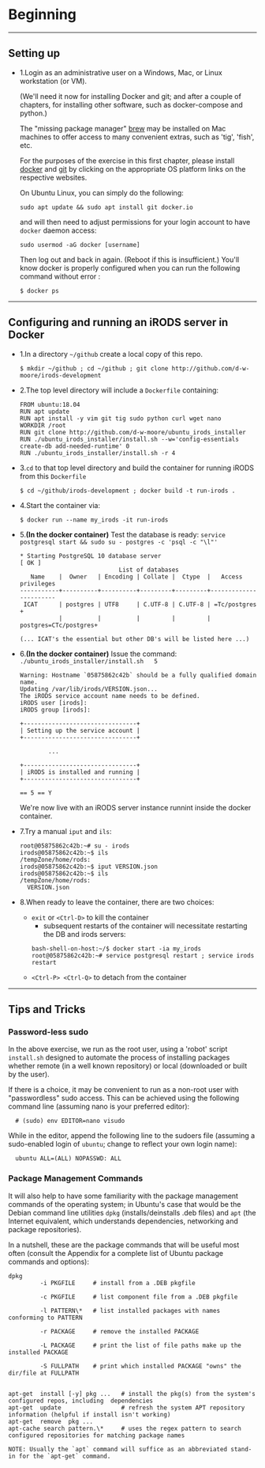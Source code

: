 # Beginning

---

## Setting up

  * 1.Login as an administrative user on a Windows, Mac, or Linux workstation (or VM).

       (We'll need it now for installing Docker and git; and after a couple of chapters, for installing other
       software, such as docker-compose and python.)

       The "missing package manager" [brew](https://docs.brew.sh/Installation) may be installed on Mac machines to offer access to many convenient extras, such as 'tig', 'fish', etc.

       For the purposes of the exercise in this first chapter, please install [docker](http://docs.docker.com) and [git](http://git-scm.com) by clicking on the appropriate OS platform links on the respective websites.

       On Ubuntu Linux, you can simply do the following:
       ```
       sudo apt update && sudo apt install git docker.io
       ```
       and will then need to adjust permissions for your login account to have `docker` daemon access:
       ```
       sudo usermod -aG docker [username]
       ```
       Then log out and back in again. (Reboot if this is insufficient.)
       You'll know docker is properly configured when you can run the following
       command without error :
       ```
       $ docker ps
       ```
---

## Configuring and running an iRODS server in Docker

  * 1.In a directory `~/github` create a local copy of this repo.
       ```
       $ mkdir ~/github ; cd ~/github ; git clone http://github.com/d-w-moore/irods-development
       ```
  * 2.The top level directory will include a `Dockerfile` containing:
       ```
       FROM ubuntu:18.04
       RUN apt update
       RUN apt install -y vim git tig sudo python curl wget nano
       WORKDIR /root
       RUN git clone http://github.com/d-w-moore/ubuntu_irods_installer
       RUN ./ubuntu_irods_installer/install.sh --w='config-essentials create-db add-needed-runtime' 0
       RUN ./ubuntu_irods_installer/install.sh -r 4
       ```
  * 3.`cd` to that top level directory and build the container for running iRODS from this `Dockerfile`
    ```
    $ cd ~/github/irods-development ; docker build -t run-irods .
    ```
  * 4.Start the container via:
    ```
    $ docker run --name my_irods -it run-irods
    ```
  * 5.**(In the docker container)** Test the database is ready: `service postgresql start && sudo su - postgres -c 'psql -c "\l"'`
    ```
    * Starting PostgreSQL 10 database server                                   [ OK ]
                                List of databases
       Name    |  Owner   | Encoding | Collate |  Ctype  |   Access privileges   
    -----------+----------+----------+---------+---------+-----------------------
     ICAT      | postgres | UTF8     | C.UTF-8 | C.UTF-8 | =Tc/postgres         +
               |          |          |         |         | postgres=CTc/postgres+

    (... ICAT's the essential but other DB's will be listed here ...)
    ```
  * 6.**(In the docker container)** Issue the command: `./ubuntu_irods_installer/install.sh   5`

    ```
    Warning: Hostname `05875862c42b` should be a fully qualified domain name.
    Updating /var/lib/irods/VERSION.json...
    The iRODS service account name needs to be defined.
    iRODS user [irods]:
    iRODS group [irods]:

    +--------------------------------+
    | Setting up the service account |
    +--------------------------------+
    
            ...

    +--------------------------------+
    | iRODS is installed and running |
    +--------------------------------+

    == 5 == Y
    ```
    We're now live with an iRODS server instance runnint inside the docker container.
   
  * 7.Try a manual `iput` and `ils`:
    ```
    root@05875862c42b:~# su - irods
    irods@05875862c42b:~$ ils
    /tempZone/home/rods:
    irods@05875862c42b:~$ iput VERSION.json
    irods@05875862c42b:~$ ils
    /tempZone/home/rods:
      VERSION.json
    ```

  * 8.When ready to leave the container, there are two choices:
    - `exit` or `<Ctrl-D>` to kill the container
       * subsequent restarts of the container will necessitate restarting the DB and irods servers:
       ```
       bash-shell-on-host:~/$ docker start -ia my_irods
       root@05875862c42b:~# service postgresql restart ; service irods restart
       ```
    - `<Ctrl-P> <Ctrl-Q>` to detach from the container

---

## Tips and Tricks

### Password-less sudo

In the above exercise, we run as the root user, using a 'robot' script `install.sh` designed to automate the
process of installing packages whether remote (in a well known repository) or local (downloaded or built by the user).

If there is a choice, it may be convenient to run as a non-root user with "passwordless" sudo access. This can be
achieved using the following command line (assuming nano is your preferred editor):

```
  # (sudo) env EDITOR=nano visudo
```

While in the editor, append the following line to the sudoers file (assuming a sudo-enabled login of `ubuntu`;
change to reflect your own login name):

```
  ubuntu ALL=(ALL) NOPASSWD: ALL
```

### Package Management Commands

It will also help to have some familiarity with the package management commands of the operating system; in
Ubuntu's case that would be the Debian command line utilities `dpkg` (installs/deinstalls .deb files) and
`apt` (the Internet equivalent, which  understands dependencies, networking and package repositories).

In a nutshell,  these are the package commands that will be useful most often (consult the Appendix for a
complete list of Ubuntu  package commands and options):

```
dpkg
         -i PKGFILE     # install from a .DEB pkgfile

         -c PKGFILE     # list component file from a .DEB pkgfile

         -l PATTERN\*   # list installed packages with names conforming to PATTERN

         -r PACKAGE     # remove the installed PACKAGE

         -L PACKAGE     # print the list of file paths make up the installed PACKAGE

         -S FULLPATH    # print which installed PACKAGE "owns" the dir/file at FULLPATH


apt-get  install [-y] pkg ...   # install the pkg(s) from the system's configured repos, including  dependencies
apt-get  update                 # refresh the system APT repository information (helpful if install isn't working)
apt-get  remove  pkg ...
apt-cache search pattern.\*     # uses the regex pattern to search configured repositories for matching package names

NOTE: Usually the `apt` command will suffice as an abbreviated stand-in for the `apt-get` command.

```
